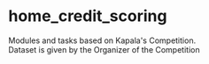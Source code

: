 # home_credit_scoring
Modules and tasks based on Kapala's Competition. <br/>
Dataset is given by the Organizer of the Competition